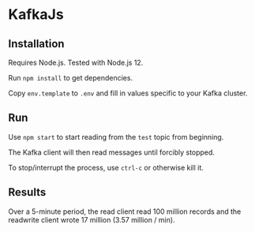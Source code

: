 # KafkaJs

## Installation

Requires Node.js.
Tested with Node.js 12.

Run `npm install` to get dependencies.

Copy `env.template` to `.env` and fill in values specific to your Kafka cluster.

## Run

Use `npm start` to start reading from the `test` topic from beginning.

The Kafka client will then read messages until forcibly stopped.

To stop/interrupt the process, use `ctrl-c` or otherwise kill it.

## Results

Over a 5-minute period, the read client read 100 million records and the readwrite client wrote 17 million (3.57 million / min).
